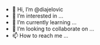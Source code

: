 - 👋 Hi, I’m @diajelovic
- 👀 I’m interested in ...
- 🌱 I’m currently learning ...
- 💞️ I’m looking to collaborate on ...
- 📫 How to reach me ...

<!---
diajelovic/diajelovic is a ✨ special ✨ repository because its `README.md` (this file) appears on your GitHub profile.
You can click the Preview link to take a look at your changes.
--->
